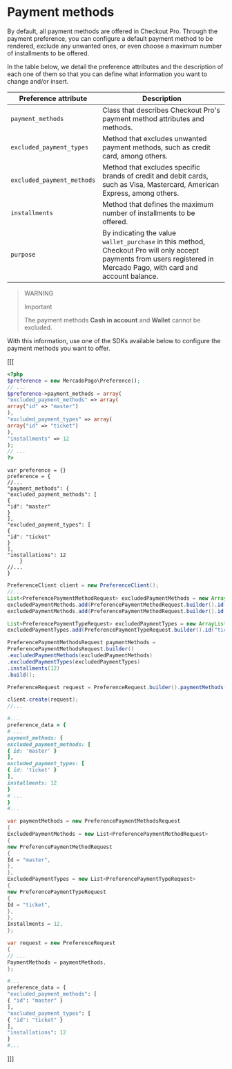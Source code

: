 # Payment methods

By default, all payment methods are offered in Checkout Pro. Through the payment preference, you can configure a default payment method to be rendered, exclude any unwanted ones, or even choose a maximum number of installments to be offered.

In the table below, we detail the preference attributes and the description of each one of them so that you can define what information you want to change and/or insert.


| Preference attribute | Description |
| --- | --- |
| `payment_methods` | Class that describes Checkout Pro's payment method attributes and methods. |
| `excluded_payment_types` | Method that excludes unwanted payment methods, such as credit card, among others. |
| `excluded_payment_methods` | Method that excludes specific brands of credit and debit cards, such as Visa, Mastercard, American Express, among others. |
| `installments` | Method that defines the maximum number of installments to be offered. |
| `purpose` | By indicating the value `wallet_purchase` in this method, Checkout Pro will only accept payments from users registered in Mercado Pago, with card and account balance. |

> WARNING
>
> Important
>
> The payment methods **Cash in account** and **Wallet** cannot be excluded.

With this information, use one of the SDKs available below to configure the payment methods you want to offer.


[[[
```php
<?php
$preference = new MercadoPago\Preference();
// ...
$preference->payment_methods = array(
"excluded_payment_methods" => array(
array("id" => "master")
),
"excluded_payment_types" => array(
array("id" => "ticket")
),
"installments" => 12
);
// ...
?>
```
```node
var preference = {}
preference = {
//...
"payment_methods": {
"excluded_payment_methods": [
{
"id": "master"
}
],
"excluded_payment_types": [
{
"id": "ticket"
}
],
"installations": 12
	}
//...
}
```
```java
PreferenceClient client = new PreferenceClient();
//...
List<PreferencePaymentMethodRequest> excludedPaymentMethods = new ArrayList<>();
excludedPaymentMethods.add(PreferencePaymentMethodRequest.builder().id("master").build());
excludedPaymentMethods.add(PreferencePaymentMethodRequest.builder().id("amex").build());

List<PreferencePaymentTypeRequest> excludedPaymentTypes = new ArrayList<>();
excludedPaymentTypes.add(PreferencePaymentTypeRequest.builder().id("ticket").build());

PreferencePaymentMethodsRequest paymentMethods =
PreferencePaymentMethodsRequest.builder()
.excludedPaymentMethods(excludedPaymentMethods)
.excludedPaymentTypes(excludedPaymentTypes)
.installments(12)
.build();

PreferenceRequest request = PreferenceRequest.builder().paymentMethods(paymentMethods).build();

client.create(request);
//...
```
```ruby
#...
preference_data = {
# ...
payment_methods: {
excluded_payment_methods: [
{ id: 'master' }
],
excluded_payment_types: [
{ id: 'ticket' }
],
installments: 12
}
# ...
}
#...
```
```csharp
var paymentMethods = new PreferencePaymentMethodsRequest
{
ExcludedPaymentMethods = new List<PreferencePaymentMethodRequest>
{
new PreferencePaymentMethodRequest
{
Id = "master",
},
},
ExcludedPaymentTypes = new List<PreferencePaymentTypeRequest>
{
new PreferencePaymentTypeRequest
{
Id = "ticket",
},
},
Installments = 12,
};

var request = new PreferenceRequest
{
// ...
PaymentMethods = paymentMethods,
};
```
```python
#...
preference_data = {
"excluded_payment_methods": [
{ "id": "master" }
],
"excluded_payment_types": [
{ "id": "ticket" }
],
"installations": 12
}
#...
```
]]]
